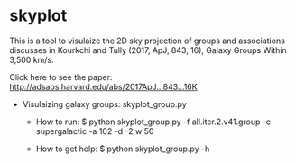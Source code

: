 # skyplot
This is a tool to visulaize the 2D sky projection of groups and associations discusses in Kourkchi and Tully (2017, ApJ, 843, 16), Galaxy Groups Within 3,500 km/s. 

Click here to see the paper: http://adsabs.harvard.edu/abs/2017ApJ...843...16K


 * Visulaizing galaxy groups: skyplot_group.py
   
   - How to run:
            $ python skyplot_group.py -f all.iter.2.v41.group -c supergalactic -a 102 -d -2 w 50
    
   - How to get help: 
            $ python skyplot_group.py -h 
    

 
 
